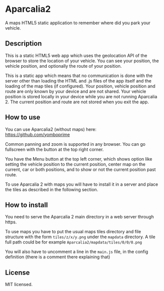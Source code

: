 # Aparcalia2
A maps HTML5 static application to remember where did you park your vehicle.

## Description

This is a static HTML5 web app which uses the geolocation API of the browser to store the location of your vehicle. You can see your position, the vehicle position, and optionally the route of your position.

This is a static app which means that no communication is done with the server other than loading the HTML and .js files of the app itself and the loading of the map tiles (if configured). Your position, vehicle position and route are only known by your device and are not shared. Your vehicle position is stored locally in your device while you are not running Aparcalia 2. The current position and route are not stored when you exit the app.

## How to use

You can use Aparcalia2 (without maps) here: https://github.com/yomboprime

Common panning and zoom is supported in any browser. You can go fullscreen with the button at the top right corner.

You have the Menu button at the top left corner, which shows option like setting the vehicle position to the current position, center map on the current, car or both positions, and to show or not the current position past route.

To use Aparcalia 2 with maps you will have to install it in a server and place the tiles as described in the following section.


## How to install

You need to serve the Aparcalia 2 main directory in a web server through https.

To use maps you have to put the usual maps tiles directory and file structure with the form `tiles/z/x/y.png` under the `mapdata` directory. A tile full path could be for example `Aparcalia2/mapdata/tiles/0/0/0.png`

You will also have to uncomment a line in the `main.js` file, in the config definition (there is a comment there explaining that)

## License

MIT licensed.
